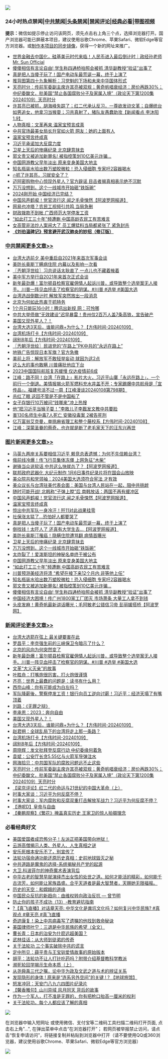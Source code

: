 ![](https://raw.githubusercontent.com/jsvpn/jsproxy/dev/64photo/fqnews-qr.jpg)

<div id="tt">
<h3>24小时热点禁闻|<a href="#%E4%B8%AD%E5%85%B1%E7%A6%81%E9%97%BB%E6%9B%B4%E5%A4%9A%E6%96%87%E7%AB%A0">中共禁闻</a>|<a href="#%E5%9B%BE%E7%89%87%E6%96%B0%E9%97%BB%E6%9B%B4%E5%A4%9A%E6%96%87%E7%AB%A0">头条禁闻</a>|<a href="#%E6%96%B0%E9%97%BB%E8%AF%84%E8%AE%BA%E6%9B%B4%E5%A4%9A%E6%96%87%E7%AB%A0">禁闻评论|<a href="#%E5%BF%85%E7%9C%8B%E7%BB%8F%E5%85%B8%E5%A5%BD%E6%96%87">经典必看</a>|<a href="https://fan1.xyz/3" target="_blank">带图视频</a></h3>
<div><b>提示：</b>微信如提示停止访问该网页，须先点击右上角三个点，选择浏览器打开。国产浏览器可能已屏蔽本项目，建议使用谷歌Chrome、苹果Safari、微软Edge等官方浏览器。或<a href="%E5%88%B6%E4%BD%9Cgit%E7%A6%81%E9%97%BB%E9%95%9C%E5%83%8F.md">制作本项目的同步镜像</a>，获得一个新的网址来推广。</div>
<ul>

<li><a href="/sohnews/20240109/1985534.md">世界金融去中国化，硅基美元时代来临！人民币进入最后倒计时｜政经孙老师 Mr. Sun Official</a></li>
<li><a href="/topimagenews/20240109/1985522.md">傻傻相信有言论自由! 学生称四通桥拍照会被抓 清华副教授“验证”出事了</a></li>
<li><a href="/topimagenews/20240110/1985772.md">真是把人当傻子玩了！国产电动车最荒诞一幕，终于上演了</a></li>
<li><a href="/tculture/20240109/1985462.md">推背图第四十九象解析：习党魁的下场和未来中华国体形式</a></li>
<li><a href="/comments/20240110/1985682.md">天亮时分：传前军委副主席许其亮被双规；黄奇帆唱衰经济：房价再跌30%；中纪委酸文，批美国“禁止各国腐败分子及家属入境”（政论天下第1200集 20240109）天亮时分</a></li>
<li><a href="/sohnews/20240110/1985776.md">许其亮已被抓，胡海峰失踪了；红二代承认反习，一尊欲发动文革；自爆统台如男追女，他拿习当猴耍；习共真射了，猪队友愚蠢助攻【新闻看点 李沐阳1.9】</a></li>
<li><a href="/cnnews/20240110/1985695.md">人物真相：文革再来 温家宝预言成真</a></li>
<li><a href="/cnnews/20240110/1985759.md">中共官场最美女局长升官如火箭 网友：她的上面有人</a></li>
<li><a href="/topimagenews/20240110/1985842.md">温家宝预言终成真</a></li>
<li><a href="/headline/20240109/1985509.md">习近平承诺加大反腐力度</a></li>
<li><a href="/topimagenews/20240110/1985730.md">卫星上天后的惨痛纪录 北京肆意抹去</a></li>
<li><a href="/topimagenews/20240109/1985523.md">郭文贵又被追加新罪名! 被指控策划10亿美元诈骗...</a></li>
<li><a href="/topimagenews/20240110/1985632.md">中国网游教父早年淡出 原来变身美国大地主</a></li>
<li><a href="/topimagenews/20240109/1985563.md">知名瓶装水验出数万塑胶微粒！恐入侵细胞 专家吁2容器喝水</a></li>
<li><a href="/sohnews/20240110/1985796.md">🔥抓了许其亮，习就安全了？</a></li>
<li><a href="/baitai/20240109/1985504.md">迈阿密购物中心惊现外星人？官方辟谣 目击者揭真相表示绝不沉默</a></li>
<li><a href="/topimagenews/20240110/1985729.md">万万没想到，这个一线城市开始砸“铁饭碗”</a></li>
<li><a href="/baitai/20240110/1985702.md">2024刚开始 中国经济已完结？</a></li>
<li><a href="/topimagenews/20240110/1985894.md">中国风声鹤唳！党官流行这 闻之毛骨悚然【阿波罗网报道】</a></li>
<li><a href="/baitai/20240109/1985505.md">网易也冲塔？农民工视频引共鸣 当局急删</a></li>
<li><a href="/headline/20240110/1985609.md">财政拨款不到帐 广西师范大学停发工资</a></li>
<li><a href="/topimagenews/20240109/1985594.md">“如此打工三十年”频遭删 中国高龄农民工有苦难言</a></li>
<li><a href="/baitai/20240109/1985590.md">女高管非法炒人案闹大了 员工爆猛料当局都紧张了 紧急封杀</a></li>
<li><b><a href="/comments/20200207/1272816.md" target="_blank">《刘伯温碑记》预言避开武汉肺炎的妙招（修订版）</a></b></li>
</ul>
</div>

<div class="catlist">
<h3><a href="/cbnews/" target="_blank">中共禁闻</a><span><a href="/cbnews/" target="_blank" rel="nofollow">更多文章>></a></span></h3>
<ul>
<li><a href="/cbnews/20240110/1985960.md" target="_blank">台湾大选前夕 美中重启自2021年来首次军事会谈</a></li>
<li><a href="/cbnews/20240110/1985906.md" target="_blank">美防长奥斯丁瞒病住院 内幕以及影响一次看</a></li>
<li><a href="/cbnews/20240110/1985903.md" target="_blank">〖兲朝浮世绘〗习总说话太耿直了 一点儿也不藏着掖着</a></li>
<li><a href="/cbnews/20240110/1985895.md" target="_blank">美中军方举行自2021年来首次正式会谈</a></li>
<li><a href="/comments/20240110/1985871.md" target="_blank">新年最劲爆！富尔顿县检察官雇佣情人起诉川普，或导致整个选举案无人接手。川普一阵见血抨击了检察官的阴谋。#川普 #选举 #美国大选</a></li>
<li><a href="/cbnews/20240110/1985858.md" target="_blank">台湾选战倒数计时 解放军突然放出一段消息</a></li>
<li><a href="/cbnews/20240110/1985845.md" target="_blank">北京为何如此热衷于抓特务</a></li>
<li><a href="/cbnews/20240110/1985843.md" target="_blank">1个月只能玩16小时！腾讯出新规 网：可怜哪</a></li>
<li><a href="/cbnews/20240110/1985774.md" target="_blank">中共大举债做“无效建设”迟早暴雷！贵州仅2百万人盖7条高铁，宣告破产</a></li>
<li><a href="/comments/20240110/1985770.md" target="_blank">美国又现外星人？！</a></li>
<li><a href="/comments/20240110/1985769.md" target="_blank">台湾大选3天后，谁能问鼎+为什么？【方伟时间-20240109】</a></li>
<li><a href="/comments/20240110/1985712.md" target="_blank">台湾机场打卡【方伟时间-20240109】</a></li>
<li><a href="/comments/20240110/1985711.md" target="_blank">阔别8年后【方伟时间-20240109】</a></li>
<li><a href="/cbnews/20240110/1985601.md" target="_blank">〖兲朝浮世绘〗民进党的“在路上”PK中共的“永远在路上”</a></li>
<li><a href="/cbnews/20240109/1985448.md" target="_blank">地铁广告惊现日本军旗？官方急撤</a></li>
<li><a href="/cbnews/20240109/1985421.md" target="_blank">美前上将：解放军不敢轻举妄动 就因为这2点</a></li>
<li><a href="/cbnews/20240109/1985398.md" target="_blank">这么大的事也敢瞒 川普痛批他应下台</a></li>
<li><a href="/cbnews/20240109/1985397.md" target="_blank">2023中国国际航班复苏缓慢 仅达疫情前6成</a></li>
<li><a href="/cbnews/20240109/1985396.md" target="_blank">江峰：路不同！台湾「在路上」影片大火，习近平山寨「永远在路上」，一个前行一个倒退。美情报揭火箭军燃料充水井盖不开；专家踢爆中共航母是「宣传品」，福建号活不过一周【江峰漫谈20240108第798期】</a></li>
<li><a href="/cbnews/20240109/1985383.md" target="_blank">杀红了眼 这回不管是不是中国船了</a></li>
<li><a href="/cbnews/20240109/1985339.md" target="_blank">女子存银行10万被问“钱哪来”冲上热搜</a></li>
<li><a href="/cbnews/20240109/1985281.md" target="_blank">他“把习近平当猴子耍！”李敖儿子李戡发文教中共要脸</a></li>
<li><a href="/cbnews/20240109/1985280.md" target="_blank">害130名师生中毒7人死亡 安徽投毒案 2被告死刑</a></li>
<li><a href="/comments/20240109/1985252.md" target="_blank">亿万富翁艾克曼，单挑麻省理工和整个藤校系【方伟时间-20240108】</a></li>
<li><a href="/cbnews/20240109/1985236.md" target="_blank">江峰：深蒙圣眷的蔡奇，也许就是断了老毛家天下的汪东兴再世</a></li>

</ul>
</div>
<div class="catlist">
<h3><a href="/topimagenews/" target="_blank">图片新闻</a><span><a href="/topimagenews/" target="_blank" rel="nofollow">更多文章>></a></span></h3>
<ul>
<li><a href="/topimagenews/20240110/1985989.md" target="_blank">马英九两岸关系要相信习近平 赖竞总表遗憾：为何不先信赖台湾？</a></li>
<li><a href="/topimagenews/20240110/1985988.md" target="_blank">俄前线冷爆！传飞行员集体冻僵 上网急征“木柴”</a></li>
<li><a href="/topimagenews/20240110/1985983.md" target="_blank">谢锋当众说软话 中共这么快就怂了？【阿波罗网报道】</a></li>
<li><a href="/topimagenews/20240110/1985969.md" target="_blank">联邦政府武器化 大纪元制作 1月6日事件纪录片将在国会山放映</a></li>
<li><a href="/topimagenews/20240110/1985968.md" target="_blank">美众院共和党领袖：2024美国大选须符合宪法 才有效</a></li>
<li><a href="/topimagenews/20240110/1985967.md" target="_blank">美众议长与台湾驻美代表会面：美国与台湾人民站在一起，阻中共挑衅</a></li>
<li><a href="/topimagenews/20240110/1985956.md" target="_blank">随时可能开战! 北韩称“子弹上膛”后 南韩放话：两国不再有缓冲区</a></li>
<li><a href="/topimagenews/20240110/1985894.md" target="_blank">中国风声鹤唳！党官流行这 闻之毛骨悚然【阿波罗网报道】</a></li>
<li><a href="/topimagenews/20240110/1985842.md" target="_blank">温家宝预言终成真</a></li>
<li><a href="/topimagenews/20240110/1985815.md" target="_blank">惊出中共军队一身冷汗！歼11对此战果挂零</a></li>
<li><a href="/topimagenews/20240110/1985814.md" target="_blank">社保涨太猛了…恐怕好人都要哭了</a></li>
<li><a href="/topimagenews/20240110/1985772.md" target="_blank">真是把人当傻子玩了！国产电动车最荒诞一幕，终于上演了</a></li>
<li><a href="/topimagenews/20240110/1985750.md" target="_blank">倒找钱！太吓人了 还真有大学生去…【阿波罗网报道】</a></li>
<li><a href="/topimagenews/20240110/1985749.md" target="_blank">美防长奥斯汀罹癌！隐瞒住院遭骂翻 病情首曝光</a></li>
<li><a href="/topimagenews/20240110/1985730.md" target="_blank">卫星上天后的惨痛纪录 北京肆意抹去</a></li>
<li><a href="/topimagenews/20240110/1985729.md" target="_blank">万万没想到，这个一线城市开始砸“铁饭碗”</a></li>
<li><a href="/topimagenews/20240110/1985728.md" target="_blank">太炸裂了！爱泼斯坦的神秘名单终于被公布</a></li>
<li><a href="/topimagenews/20240110/1985632.md" target="_blank">中国网游教父早年淡出 原来变身美国大地主</a></li>
<li><a href="/topimagenews/20240109/1985594.md" target="_blank">“如此打工三十年”频遭删 中国高龄农民工有苦难言</a></li>
<li><a href="/topimagenews/20240109/1985564.md" target="_blank">川普预测美经济将溃 “希望在接下来12个月内 非等他上任”</a></li>
<li><a href="/topimagenews/20240109/1985563.md" target="_blank">知名瓶装水验出数万塑胶微粒！恐入侵细胞 专家吁2容器喝水</a></li>
<li><a href="/topimagenews/20240109/1985523.md" target="_blank">郭文贵又被追加新罪名! 被指控策划10亿美元诈骗&#8230;</a></li>
<li><a href="/topimagenews/20240109/1985522.md" target="_blank">傻傻相信有言论自由! 学生称四通桥拍照会被抓 清华副教授“验证”出事了</a></li>
<li><a href="/topimagenews/20240109/1985420.md" target="_blank">中国经济大困境！传广州1800家工厂团灭 市场萧条 大量工人拿不到钱</a></li>
<li><a href="/topimagenews/20240109/1985358.md" target="_blank">头皮发麻！黄奇帆最新讲话曝光；毛阿敏老公错信习帝 彭丽媛搭桥【阿波罗网】</a></li>

</ul>
</div>
<div class="catlist">
<h3><a href="/comments/" target="_blank">新闻评论</a><span><a href="/comments/" target="_blank" rel="nofollow">更多文章>></a></span></h3>
<ul>
<li><a href="/comments/20240110/1985978.md" target="_blank">台湾大选箭在弦上 最关键要害在此</a></li>
<li><a href="/comments/20240110/1985896.md" target="_blank">罗昌平：李克强生前的三峡保卫令暗示了什么？</a></li>
<li><a href="/comments/20240110/1985880.md" target="_blank">北京的风向为何突然变了</a></li>
<li><a href="/comments/20240110/1985871.md" target="_blank">新年最劲爆！富尔顿县检察官雇佣情人起诉川普，或导致整个选举案无人接手。川普一阵见血抨击了检察官的阴谋。#川普 #选举 #美国大选</a></li>
<li><a href="/comments/20240110/1985851.md" target="_blank">文革“大义灭亲”的故事</a></li>
<li><a href="/comments/20240110/1985850.md" target="_blank">叶胜舟：打嘴炮很厉害，打火炮很谨慎</a></li>
<li><a href="/comments/20240110/1985849.md" target="_blank">齐亮：世界上最蠢的问题是：读书有什么用？</a></li>
<li><a href="/comments/20240110/1985848.md" target="_blank">西奈山峰：你有可能成为白左吗？</a></li>
<li><a href="/comments/20240110/1985841.md" target="_blank">军队降薪後，警察停发工资！银行向员工逆向讨薪！习近平：经济天塌了有嘴顶着</a></li>
<li><a href="/comments/20240110/1985786.md" target="_blank">刘路：《无罪之辩》</a></li>
<li><a href="/comments/20240110/1985785.md" target="_blank">李承恩：2023：奔向自由</a></li>
<li><a href="/comments/20240110/1985770.md" target="_blank">美国又现外星人？！</a></li>
<li><a href="/comments/20240110/1985769.md" target="_blank">台湾大选3天后，谁能问鼎+为什么？【方伟时间-20240109】</a></li>
<li><a href="/comments/20240110/1985756.md" target="_blank">赵君朔：全球乱局下的台湾将走上那一条路？</a></li>
<li><a href="/comments/20240110/1985712.md" target="_blank">台湾机场打卡【方伟时间-20240109】</a></li>
<li><a href="/comments/20240110/1985711.md" target="_blank">阔别8年后【方伟时间-20240109】</a></li>
<li><a href="/comments/20240110/1985694.md" target="_blank">周晓辉：发文批拜登反腐行动 中纪委缘何着急</a></li>
<li><a href="/comments/20240110/1985693.md" target="_blank">袁斌：公安厅长贪5.55亿与火箭军导弹注水</a></li>
<li><a href="/comments/20240110/1985692.md" target="_blank">网海拾贝：中共国军队的腐败问题远不止这些</a></li>
<li><a href="/comments/20240110/1985682.md" target="_blank">天亮时分：传前军委副主席许其亮被双规；黄奇帆唱衰经济：房价再跌30%；中纪委酸文，批美国“禁止各国腐败分子及家属入境”（政论天下第1200集 20240109）天亮时分</a></li>
<li><a href="/comments/20240110/1985633.md" target="_blank">【梁京评论】红二代的命运与21世纪的中国大革命（上）</a></li>
<li><a href="/comments/20240109/1985589.md" target="_blank">时事大家谈：习近平为何反腐不停？</a></li>
<li><a href="/comments/20240109/1985574.md" target="_blank">时事大家谈：军内腐败和反腐双重打击解放军战力？习近平为何反腐不停？</a></li>
<li><a href="/comments/20240109/1985554.md" target="_blank">【港呢D】皇帝与自由</a></li>
<li><a href="/comments/20240109/1985553.md" target="_blank">【秦鹏观察】《繁花》掩盖真实历史 王家卫的惊人拍摄理念</a></li>

</ul>
</div>

<div class="catlist">
<h3>必看经典好文</h3>
<ul>
<li><a href="/sohnews/20230904/1929011.md" target="_blank">美国爱国者成恐怖分子！左派正把美国带向地狱！</a></li>
<li><a href="/comments/20200919/82684.md" target="_blank">云游高僧揭示人类、外星人、人生真相之谜</a></li>
<li><a href="/topimagenews/20180608/954788.md" target="_blank">安乐死根本安乐不了，别宣传了</a></li>
<li><a href="/tculture/20121025/73069.md" target="_blank">法轮功宿命通功能还原历史真相：史前地球毁灭之秘</a></li>
<li><a href="/comments/20181209/1044543.md" target="_blank">中共道路是魔鬼的选择-系统揭秘共产党的起源</a></li>
<li><a href="/ccpdope/20220710/1756358.md" target="_blank">大卫.科波菲尔的神奇魔术表演背后</a></li>
<li><a href="/comments/20210420/1529876.md" target="_blank">中华古老的智慧早就演绎杰出女性的处世之道。如何才能活的精彩，如何能千古流芳，如何能让家族昌盛。合乎天道者是最大智慧者，天赐她无限福报。</a></li>
<li><a href="/cbnews/20190219/1083302.md" target="_blank">历史的天空：和嫦娥的道缘</a></li>
<li><a href="/comments/20220713/1757701.md" target="_blank">中国民众反抗的新趋向：由维权转向政治反抗 — 曾节明</a></li>
<li><a href="/comments/20230930/1940691.md" target="_blank">防止你的孩子不成功（13）-教育避坑指南</a></li>
<li><a href="/bannedvideo/20220601/1740169.md" target="_blank">?【真飞直播】对话章天亮: 中华文化是粪坑文化吗？如何复兴中华民族? #真观点 #章天亮 #真飞直播</a></li>
<li><a href="/topimagenews/20210131/1478453.md" target="_blank">奇迹康复！染上中共病毒写了遗嘱的他找到救命秘诀</a></li>
<li><a href="/comments/20220928/1790417.md" target="_blank">美国律师叶宁：三退是中华民族的希望（全文）</a></li>
<li><a href="/taiwannews/20221015/1797413.md" target="_blank">曹长青：日本的治安为什麽远超美国？</a></li>
<li><a href="/topimagenews/20130216/104433.md" target="_blank">武林佳话：从大师到徒弟的传奇</a></li>
<li><a href="/cbnews/20200703/1354907.md" target="_blank">关于法轮功 三个事实破除中共的谎言</a></li>
<li><a href="/comments/20200616/1345658.md" target="_blank">定中所见：薛平贵与王宝钏爱情故事的原始版本</a></li>
<li><a href="/cbnews/20190215/1081272.md" target="_blank">胡平：法轮功不让人打针吃药吗？附带介绍基督教科学教派</a></li>
<li><a href="/cbnews/20230821/1923149.md" target="_blank">濒死轮回学揭示生命本质（上）</a></li>
<li><a href="/tculture/20180501/935934.md" target="_blank">从尧舜禹三代之嘱，论中华为政及文武之道与术的辨证关系</a></li>
<li><a href="/bannedvideo/20220611/1744386.md" target="_blank">发现隐形的身体 ! 原来是“连系另外空间”的关键 ! ? 【地球旅馆】</a></li>
<li><a href="/comments/20200604/783200.md" target="_blank">怒发冲冠：天安门八九六四图片纪录片</a></li>
<li><a href="/bannedvideo/20210301/1495768.md" target="_blank">【馨香雅句】山川异域 风月同天 背后的故事</a></li>
<li><a href="/comments/20221204/1819603.md" target="_blank">作为一个军人，打不准是无罪的，你有把枪口抬高一厘米的权利</a></li>
<li><a href="/topimagenews/20161125/619230.md" target="_blank">关于法轮功，每个人都应该了解的真相</a></li>

</ul>
</div>

![](https://raw.githubusercontent.com/jsvpn/jsproxy/dev/64photo/fqnews-qr.jpg)

在浏览器中输入短网址 或使用微信、支付宝等二维码工具扫描二维码打开页面, 点击右上角"...", 在弹出菜单中点击“在浏览器打开”； 若网页被举报禁止访问，请点击“恢复申请访问”，将链接复制并粘贴到浏览器中打开（请不要使用QQ或360浏览器，建议使用谷歌Chrome、苹果Safari、微软Edge等官方浏览器）

![](https://raw.githubusercontent.com/jsvpn/jsproxy/dev/64photo/wx.jpg)